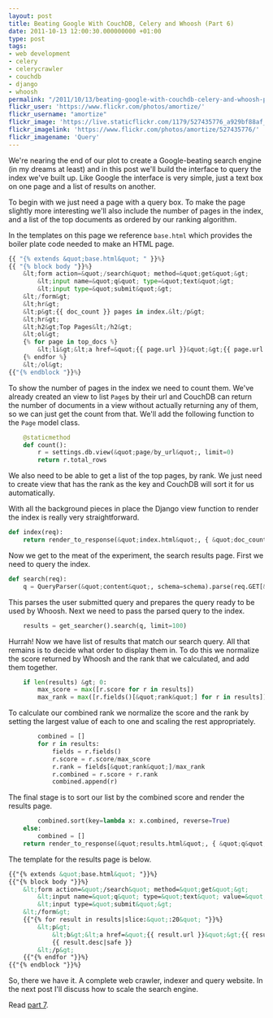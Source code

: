 ```yaml
---
layout: post
title: Beating Google With CouchDB, Celery and Whoosh (Part 6)
date: 2011-10-13 12:00:30.000000000 +01:00
type: post
tags:
- web development
- celery
- celerycrawler
- couchdb
- django
- whoosh
permalink: "/2011/10/13/beating-google-with-couchdb-celery-and-whoosh-part-6/"
flickr_user: 'https://www.flickr.com/photos/amortize/'
flickr_username: "amortize"
flickr_image: 'https://live.staticflickr.com/1179/527435776_a929bf88af_w.jpg'
flickr_imagelink: 'https://www.flickr.com/photos/amortize/527435776/'
flickr_imagename: 'Query'
---
```

We're nearing the end of our plot to create a Google-beating search engine (in my dreams at least) and in
this post we'll build the interface to query the index we've built up. Like Google the interface is very
simple, just a text box on one page and a list of results on another.

To begin with we just need a page with a query box. To make the page slightly more interesting we'll also
include the number of pages in the index, and a list of the top documents as ordered by our ranking algorithm.

In the templates on this page we reference `base.html` which provides the boiler plate code needed to
make an HTML page.

```python
{{ "{% extends &quot;base.html&quot; " }}%}
{{ "{% block body "}}%}
    &lt;form action=&quot;/search&quot; method=&quot;get&quot;&gt;
        &lt;input name=&quot;q&quot; type=&quot;text&quot;&gt;
        &lt;input type=&quot;submit&quot;&gt;
    &lt;/form&gt;
    &lt;hr&gt;
    &lt;p&gt;{{ doc_count }} pages in index.&lt;/p&gt;
    &lt;hr&gt;
    &lt;h2&gt;Top Pages&lt;/h2&gt;
    &lt;ol&gt;
    {% for page in top_docs %}
        &lt;li&gt;&lt;a href=&quot;{{ page.url }}&quot;&gt;{{ page.url }}&lt;/a&gt; - {{ page.rank }}&lt;/li&gt;
    {% endfor %}
    &lt;/ol&gt;
{{"{% endblock "}}%}
```

To show the number of pages in the index we need to count them. We've already created an view to list
`Page`s by their url and CouchDB can return the number of documents in a view without actually
returning any of them, so we can just get the count from that. We'll add the following function to the
`Page` model class.

```python
    @staticmethod
    def count():
        r = settings.db.view(&quot;page/by_url&quot;, limit=0)
        return r.total_rows
```

We also need to be able to get a list of the top pages, by rank. We just need to create view that has the
rank as the key and CouchDB will sort it for us automatically.

With all the background pieces in place the Django view function to render the index is really very
straightforward.

```python
def index(req):
    return render_to_response(&quot;index.html&quot;, { &quot;doc_count&quot;: Page.count(), &quot;top_docs&quot;: Page.get_top_by_rank(limit=20) })
```

Now we get to the meat of the experiment, the search results page. First we need to query the index.

```python
def search(req):
    q = QueryParser(&quot;content&quot;, schema=schema).parse(req.GET[&quot;q&quot;])
```

This parses the user submitted query and prepares the query ready to be used by Whoosh. Next we need to pass
the parsed query to the index.

```python
    results = get_searcher().search(q, limit=100)
```

Hurrah! Now we have list of results that match our search query. All that remains is to decide what order to
display them in. To do this we normalize the score returned by Whoosh and the rank that we calculated, and add
them together.

```python
    if len(results) &gt; 0:
        max_score = max([r.score for r in results])
        max_rank = max([r.fields()[&quot;rank&quot;] for r in results])
```

To calculate our combined rank we normalize the score and the rank by setting the largest value of each to one
and scaling the rest appropriately.

```python
        combined = []
        for r in results:
            fields = r.fields()
            r.score = r.score/max_score
            r.rank = fields[&quot;rank&quot;]/max_rank
            r.combined = r.score + r.rank
            combined.append(r)
```

The final stage is to sort our list by the combined score and render the results page.

```python
        combined.sort(key=lambda x: x.combined, reverse=True)
    else:
        combined = []
    return render_to_response(&quot;results.html&quot;, { &quot;q&quot;: req.GET[&quot;q&quot;], &quot;results&quot;: combined })
```

The template for the results page is below.

```html
{{"{% extends &quot;base.html&quot; "}}%}
{{"{% block body "}}%}
    &lt;form action=&quot;/search&quot; method=&quot;get&quot;&gt;
        &lt;input name=&quot;q&quot; type=&quot;text&quot; value=&quot;{{ q }}&quot;&gt;
        &lt;input type=&quot;submit&quot;&gt;
    &lt;/form&gt;
    {{"{% for result in results|slice:&quot;:20&quot; "}}%}
        &lt;p&gt;
            &lt;b&gt;&lt;a href=&quot;{{ result.url }}&quot;&gt;{{ result.title|safe }}&lt;/a&gt;&lt;/b&gt; ({{ result.score }}, {{ result.rank }}, {{ result.combined }})&lt;br&gt;
            {{ result.desc|safe }}
        &lt;/p&gt;
    {{"{% endfor "}}%}
{{"{% endblock "}}%}
```

So, there we have it. A complete web crawler, indexer and query website. In the next post I'll discuss how to
scale the search engine.

Read [part 7](/2011/10/19/beating-google-with-couchdb-celery-and-whoosh-part-7/).
